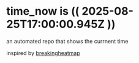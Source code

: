 # time_now is (( 2025-08-25T17:00:00.945Z ))

an automated repo that shows the currnent time

inspired by [breakingheatmap](https://github.com/breakingheatmap/breakingheatmap)